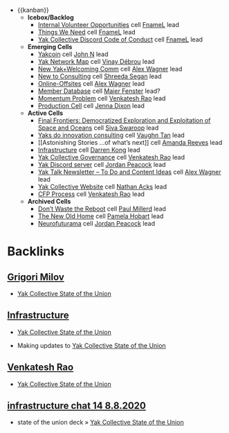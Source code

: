 - {{kanban}}
    - **Icebox/Backlog**
        - [Internal Volunteer Opportunities](<Internal Volunteer Opportunities.md>) cell
[FnameL](<FnameL.md>) lead
        - [Things We Need](<Things We Need.md>) cell
[FnameL](<FnameL.md>) lead
        - [Yak Collective Discord Code of Conduct](<Yak Collective Discord Code of Conduct.md>) cell
[FnameL](<FnameL.md>) lead
    - **Emerging Cells**
        - [Yakcoin](<Yakcoin.md>) cell
[John N](<John N.md>) lead
        - [Yak Network Map](<Yak Network Map.md>) cell
[Vinay Débrou](<Vinay Débrou.md>) lead
        - [New Yak+Welcoming Comm](<New Yak+Welcoming Comm.md>) cell
[Alex Wagner](<Alex Wagner.md>) lead
        - [New to Consulting](<New to Consulting.md>) cell
[Shreeda Segan](<Shreeda Segan.md>) lead
        - [Online-Offsites](<Online-Offsites.md>) cell
[Alex Wagner](<Alex Wagner.md>) lead
        - [Member Database](<Member Database.md>)  cell
[Maier Fenster](<Maier Fenster.md>) lead? 
        - [Momentum Problem](<Momentum Problem.md>) cell
[Venkatesh Rao](<Venkatesh Rao.md>) lead
        - [Production Cell](<Production Cell.md>) cell
[Jenna Dixon](<Jenna Dixon.md>) lead
    - **Active Cells**
        - [Final Frontiers: Democratized Exploration and Exploitation of Space and Oceans](<Final Frontiers: Democratized Exploration and Exploitation of Space and Oceans.md>) cell
[Siva Swaroop](<Siva Swaroop.md>) lead
        - [Yaks do innovation consulting](<Yaks do innovation consulting.md>) cell
[Vaughn Tan](<Vaughn Tan.md>) lead
        - [[Astonishing Stories
...of what’s next]] cell
[Amanda Reeves](<Amanda Reeves.md>) lead
        - [Infrastructure](<Infrastructure.md>) cell 
[Darren Kong](<Darren Kong.md>) lead
        - [Yak Collective Governance](<Yak Collective Governance.md>) cell
[Venkatesh Rao](<Venkatesh Rao.md>) lead
        - [Yak Discord server](<Yak Discord server.md>) cell
[Jordan Peacock](<Jordan Peacock.md>)  lead
        - [Yak Talk Newsletter – To Do and Content Ideas](<Yak Talk Newsletter – To Do and Content Ideas.md>) cell
[Alex Wagner](<Alex Wagner.md>) lead
        - [Yak Collective Website](<Yak Collective Website.md>) cell
[Nathan Acks](<Nathan Acks.md>) lead
        - [CFP Process](<CFP Process.md>) cell
[Venkatesh Rao](<Venkatesh Rao.md>) lead
    - **Archived Cells**
        - [Don’t Waste the Reboot](<Don’t Waste the Reboot.md>) cell 
[Paul Millerd](<Paul Millerd.md>) lead
        - [The New Old Home](<The New Old Home.md>) cell
[Pamela Hobart](<Pamela Hobart.md>) lead
        - [Neurofuturama](<Neurofuturama.md>) cell
[Jordan Peacock](<Jordan Peacock.md>) lead

# Backlinks
## [Grigori Milov](<Grigori Milov.md>)
- [Yak Collective State of the Union](<Yak Collective State of the Union.md>)

## [Infrastructure](<Infrastructure.md>)
- [Yak Collective State of the Union](<Yak Collective State of the Union.md>)

- Making updates to [Yak Collective State of the Union](<Yak Collective State of the Union.md>)

## [Venkatesh Rao](<Venkatesh Rao.md>)
- [Yak Collective State of the Union](<Yak Collective State of the Union.md>)

## [infrastructure chat 14 8.8.2020](<infrastructure chat 14 8.8.2020.md>)
- state of the union deck » [Yak Collective State of the Union](<Yak Collective State of the Union.md>)

